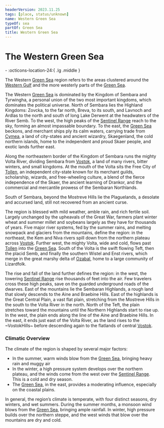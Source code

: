 ```yaml
---
headerVersion: 2023.11.25
tags: [place, status/unknown]
name: Western Green Sea
typeOf: sea
partOf: Green Sea
title: Western Green Sea
---
```

# The Western Green Sea
<div class="grid cards ext-narrow-margin ext-one-column" markdown>
-    :octicons-location-24:{ .lg .middle }   
</div>


The Western [Green Sea](<../green-sea.md>) region refers to the areas clustered around the [Western Gulf](<./western-gulf.md>) and the more westerly parts of the [Green Sea](<../green-sea.md>).

The Western [Green Sea](<../green-sea.md>)  is dominated by the Kingdom of Sembara and Tyrwingha, a personal union of the two most important kingdoms, which dominates the political universe. North of Sembara lies the Highland Kingdoms: Zovcka, to the far north, Breva, to its south, and Lavnoch and Ardlas to the north and south of long Lake Derwent at the headwaters of the River Semb. To the west, the high peaks of the [Sentinel Range](<../sentinel-range/sentinel-range.md>) reach to the sky, forming an almost impassable boundary. To the east, the [Green Sea](<../green-sea.md>) beckons, and merchant ships ply its calm waters, carrying trade from [Cymea](<cymea/cymea.md>), a land of city-states and ancient wizardry, Skaegenland, the cold northern islands, home to the independent and proud Skaer people, and exotic lands further east.

Along the northeastern border of the Kingdom of Sembara runs the mighty Volta River, dividing Sembara from [Vostok](<vostok/vostok.md>), a land of many rivers, bitter winters, and small kingdoms. At the mouth of the Volta sits the Free City of [Tollen](<tollen/tollen.md>), an independent city-state known for its merchant guilds, scholarship, wizards, and free-wheeling culture, a blend of the fierce independence of the Skaer, the ancient learning of Drankor, and the commercial and mercantile prowess of the Sembaran Northlands.  

South of Sembara, beyond the Mostreve Hills lie the Plaguelands, a desolate and accursed land, still not recovered from an ancient curse.

The region is blessed with mild weather, amble rain, and rich fertile soil. Largely unchanged by the upheavals of the Great War, farmers plant winter wheat and summer millet and soybeans largely as they have for thousands of years. Five major river systems, fed by the summer rains, and melting snowpack and glaciers from the mountains, define the region: in the northeast, the Kem and Niva rivers spill down from the northern plateau across [Vostok](<vostok/vostok.md>). Further west, the mighty Volta, wide and cold, flows past [Tollen](<tollen/tollen.md>) into the [Green Sea](<../green-sea.md>). South of the Volta is the swift flowing Teft, then the placid Semb, and finally the southern Wistel and Enst rivers, which merge in the great marshy delta of [Ozabal](<../greater-sembara/ozabal.md>), home to a large community of Lizardfolk.

The rise and fall of the land further defines the region: in the west, the towering [Sentinel Range](<../sentinel-range/sentinel-range.md>) rise thousands of feet into the air. Few travelers cross these high peaks, save on the guarded underground roads of the dwarves. East of the mountains lie the Sembaran Highlands, a rough land that slowly descends to the Aine and Braebine Hills. East of the highlands is the Great Central Plain, a vast flat plain, stretching from the Mostreve Hills in the south to the Volta River in the north. North of the Teft, the plain stretches toward the mountains until the Northern Highlands start to rise up. In the west, the plain ends along the line of the Aine and Braebine Hills. In the east, it ends just east of the Volta River, as the land rises to the ~VostokHills~ before descending again to the flatlands of central [Vostok](<vostok/vostok.md>).

### Climatic Overview

The climate of the region is shaped by several major factors:

-   In the summer, warm winds blow from the [Green Sea](<../green-sea.md>), bringing heavy rain and muggy air   
-   In the winter, a high pressure system develops over the northern plateau, and the winds come from the west over the [Sentinel Range](<../sentinel-range/sentinel-range.md>). This is a cold and dry season.
-   The [Green Sea](<../green-sea.md>), in the east, provides a moderating influence, especially on the coastal plains.

In general, the region’s climate is temperate, with four distinct seasons, dry winters, and wet summers. During the summer months, a monsoon wind blows from the [Green Sea](<../green-sea.md>), bringing ample rainfall. In winter, high pressure builds over the northern steppe, and the west winds that blow over the mountains are dry and cold.


